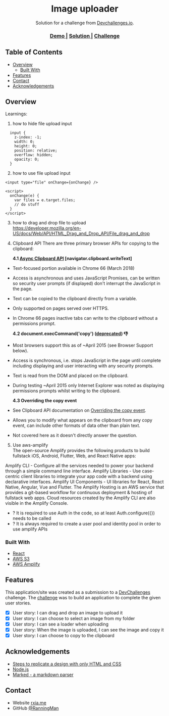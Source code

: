 <!-- Please update value in the {}  -->

<h1 align="center">Image uploader</h1>

<div align="center">
   Solution for a challenge from  <a href="http://devchallenges.io" target="_blank">Devchallenges.io</a>.
</div>

<div align="center">
  <h3>
    <a href="https://devchallenge-image-uploader.netlify.app/">
      Demo
    </a>
    <span> | </span>
    <a href="https://github.com/RanningMan/devchallenges/tree/main/image-uploader">
      Solution
    </a>
    <span> | </span>
    <a href="https://devchallenges.io/challenges/O2iGT9yBd6xZBrOcVirx">
      Challenge
    </a>
  </h3>
</div>

<!-- TABLE OF CONTENTS -->

## Table of Contents

- [Overview](#overview)
  - [Built With](#built-with)
- [Features](#features)
- [Contact](#contact)
- [Acknowledgements](#acknowledgements)

<!-- OVERVIEW -->

## Overview

Learnings:

1. how to hide file upload input
```
  input {
    z-index: -1;
    width: 0;
    height: 0;
    position: relative;
    overflow: hidden;
    opacity: 0;
  }
```

2. how to use file upload input
```
<input type="file" onChange={onChange} />

<script>
  onChange(e) {
    var files = e.target.files;
    // do stuff
  }
</script>
```

3. how to drag and drop file to upload  
https://developer.mozilla.org/en-US/docs/Web/API/HTML_Drag_and_Drop_API/File_drag_and_drop 

4. Clipboard API
There are three primary browser APIs for copying to the clipboard:

    **4.1 [Async Clipboard API](https://www.w3.org/TR/clipboard-apis/#async-clipboard-api) [navigator.clipboard.writeText]**
  - Text-focused portion available in Chrome 66 (March 2018)
  - Access is asynchronous and uses JavaScript Promises, can be written so security user prompts (if displayed) don't interrupt the JavaScript in the page.
  - Text can be copied to the clipboard directly from a variable.
  - Only supported on pages served over HTTPS.
  - In Chrome 66 pages inactive tabs can write to the clipboard without a permissions prompt.

    **4.2 document.execCommand('copy') ([deprecated](https://developer.mozilla.org/docs/Web/API/Document/execCommand#browser_compatibility)) 👎**
  - Most browsers support this as of ~April 2015 (see Browser Support below).
  - Access is synchronous, i.e. stops JavaScript in the page until complete including displaying and user interacting with any security prompts.
  - Text is read from the DOM and placed on the clipboard.
  - During testing ~April 2015 only Internet Explorer was noted as displaying permissions prompts whilst writing to the clipboard.

    **4.3 Overriding the copy event**
  - See Clipboard API documentation on [Overriding the copy event](https://w3c.github.io/clipboard-apis/#override-copy).
  - Allows you to modify what appears on the clipboard from any copy event, can include other formats of data other than plain text.
  - Not covered here as it doesn't directly answer the question.

5. Use aws-amplify  
  The open-source Amplify provides the following products to build fullstack iOS, Android, Flutter, Web, and React Native apps:

  Amplify CLI - Configure all the services needed to power your backend through a simple command line interface.
  Amplify Libraries - Use case-centric client libraries to integrate your app code with a backend using declarative interfaces.
  Amplify UI Components - UI libraries for React, React Native, Angular, Vue and Flutter.
  The Amplify Hosting is an AWS service that provides a git-based workflow for continuous deployment & hosting of fullstack web apps. Cloud resources created by the Amplify CLI are also visible in the Amplify Console.

  - ? It is required to use Auth in the code, so at least Auth.configure({}) needs to be called
  - ? It is always required to create a user pool and identity pool in order to use amplify APIs


### Built With

<!-- This section should list any major frameworks that you built your project using. Here are a few examples.-->

- [React](https://reactjs.org/)
- [AWS S3](https://aws.amazon.com/s3/)
- [AWS Amplify](https://docs.amplify.aws/)

## Features

<!-- List the features of your application or follow the template. Don't share the figma file here :) -->

This application/site was created as a submission to a [DevChallenges](https://devchallenges.io/challenges) challenge. The [challenge](https://devchallenges.io/challenges/O2iGT9yBd6xZBrOcVirx) was to build an application to complete the given user stories.  
-[x] User story: I can drag and drop an image to upload it
-[x] User story: I can choose to select an image from my folder
-[x] User story: I can see a loader when uploading
-[x] User story: When the image is uploaded, I can see the image and copy it
-[x] User story: I can choose to copy to the clipboard  

## Acknowledgements

<!-- This section should list any articles or add-ons/plugins that helps you to complete the project. This is optional but it will help you in the future. For example -->

- [Steps to replicate a design with only HTML and CSS](https://devchallenges-blogs.web.app/how-to-replicate-design/)
- [Node.js](https://nodejs.org/)
- [Marked - a markdown parser](https://github.com/chjj/marked)

## Contact

- Website [rxia.me](https://rxia.me)
- GitHub [@RanningMan](https://github.com/ranningman)
